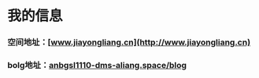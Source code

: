 # 我的信息
### 空间地址：[www.jiayongliang.cn](http://www.jiayongliang.cn)
### bolg地址：[anbgsl1110-dms-aliang.space/blog](http://www.anbgsl1110-dms-aliang.space/anbgsl1110.github.io/blog/blog01.html)
